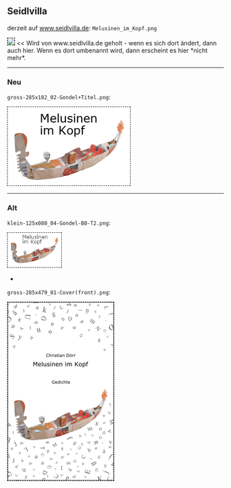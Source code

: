 ## Seidlvilla

derzeit auf www.seidlvilla.de: `Melusinen_im_Kopf.png`

<img src="http://www.seidlvilla.de/tl_files/bilder/programm/lesung/Melusinen_im_Kopf.png" style="border:1px dashed black">
<< Wird von www.seidlvilla.de geholt - wenn es sich dort ändert, dann auch hier. Wenn es dort umbenannt wird, dann erscheint es hier *nicht mehr*.

---

### Neu
`gross-285x182_02-Gondel+Titel.png`:

<img src="gross-285x182_02-Gondel+Titel.png" style="border:1px dashed black">

---

### Alt
`klein-125x080_04-Gondel-B0-T2.png`:

<img src="klein-125x080_04-Gondel-B0-T2.png" style="border:1px dashed black">

-

`gross-285x479_01-Cover(front).png`:

<img src="gross-285x479_01-Cover(front).png" style="border:1px dashed black">

